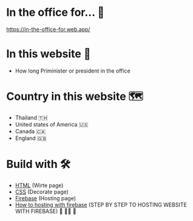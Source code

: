 # In the office for... 🏢

<a href="https://in-the-office-for.web.app/" target="_blank">https://in-the-office-for.web.app/</a>


# In this website 📰

- How long Priminister or president in the office

# Country in this website 🗺️

- Thailand :thailand:
- United states of America 🇺🇸
- Canada 🇨🇦
- England 🇬🇧

# Build with 🛠️

- <a href="https://www.w3schools.com/html/" target="_blank">HTML</a> (Wirte page)
- <a href="https://www.w3schools.com/css/" target="_blank">CSS</a> (Decorate page)
- <a href="https://console.firebase.google.com/" target="_blank">Firebase</a> (Hosting page)
- <a href="https://www.youtube.com/watch?v=w7xKZ5PWizs&t=295s" target="_blank">How to hosting with firebase</a> (STEP BY STEP TO HOSTING WEBSITE WITH FIREBASE)
🏢 🧑‍💼 🏢
